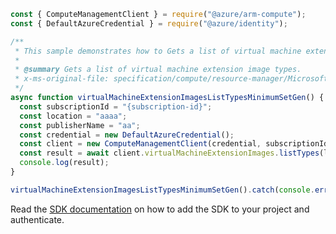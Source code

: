 ```javascript
const { ComputeManagementClient } = require("@azure/arm-compute");
const { DefaultAzureCredential } = require("@azure/identity");

/**
 * This sample demonstrates how to Gets a list of virtual machine extension image types.
 *
 * @summary Gets a list of virtual machine extension image types.
 * x-ms-original-file: specification/compute/resource-manager/Microsoft.Compute/stable/2022-03-01/ComputeRP/examples/virtualMachineExtensionImageExamples/VirtualMachineExtensionImages_ListTypes_MinimumSet_Gen.json
 */
async function virtualMachineExtensionImagesListTypesMinimumSetGen() {
  const subscriptionId = "{subscription-id}";
  const location = "aaaa";
  const publisherName = "aa";
  const credential = new DefaultAzureCredential();
  const client = new ComputeManagementClient(credential, subscriptionId);
  const result = await client.virtualMachineExtensionImages.listTypes(location, publisherName);
  console.log(result);
}

virtualMachineExtensionImagesListTypesMinimumSetGen().catch(console.error);
```

Read the [SDK documentation](https://github.com/Azure/azure-sdk-for-js/blob/%40azure%2Farm-compute_19.0.0/sdk/compute/arm-compute/README.md) on how to add the SDK to your project and authenticate.
